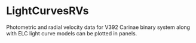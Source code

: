 # LightCurvesRVs
Photometric and radial velocity data for V392 Carinae binary system along with ELC light curve models can be plotted in panels. 
